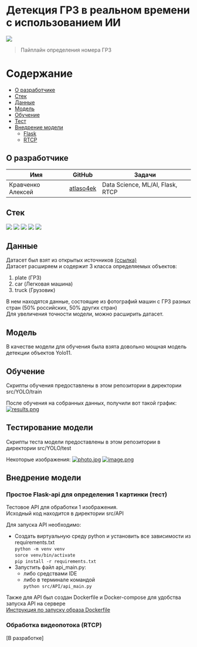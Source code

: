 # Детекция ГРЗ в реальном времени с использованием ИИ
![](https://img.shields.io/badge/Forum-ВолгаIT-green)
>  Пайплайн определения номера ГРЗ

# Содержание
- [О разработчике](#о-разработчике)
- [Стек](#стек)
- [Данные](#данные)
- [Модель](#модель)
- [Обучение](#обучение)
- [Тест](#тестирование-модели)
- [Внедрение модели](#внедрение-модели)
    - [Flask](#простое-flask-api-для-определения-1-картинки-тест)
    - [RTCP](#обработка-видеопотока-rtcp)

## О разработчике
| Имя | GitHub | Задачи                           |
|-----|----|----------------------------------|
| Кравченко Алексей | [atlaso4ek](https://github.com/ATLASO4EK "Кравченко Алексей") | Data Science, ML/AI, Flask, RTCP |


## Стек
![](https://img.shields.io/badge/Python_3.10-darkred)
![](https://img.shields.io/badge/PyTorch-moccasin)
![](https://img.shields.io/badge/ultralytics-moccasin)
![](https://img.shields.io/badge/pandas-moccasin)
![](https://img.shields.io/badge/flask-moccasin)

## Данные
Датасет был взят из открытых источников [(ссылка)](https://www.kaggle.com/datasets/kirillpribludenko/number-plates-50-russain-50-others)\
Датасет расширяем и содержит 3 класса определяемых объектов:
1. plate (ГРЗ)
2. car (Легковая машина)
3. truck (Грузовик)

В нем находятся данные, состоящие из фотографий машин с ГРЗ разных стран (50% российских, 50% других стран)\
Для увеличения точности модели, можно расширить датасет.

## Модель
В качестве модели для обучения была взята довольно мощная модель детекции объектов Yolo11.


## Обучение
Скрипты обучения предоставлены в этом репозитории в директории src/YOLO/train

После обучения на собранных данных, получили вот такой график:
[![results.png](https://i.postimg.cc/vHxqm6mF/results.png)](https://postimg.cc/7fDMsh7m)


## Тестирование модели
Скрипты теста модели предоставлены в этом репозитории в директории src/YOLO/test

Некоторые изображения:
[![photo.jpg](https://i.postimg.cc/J7ZKVC6F/photo.jpg)](https://postimg.cc/vD85fkd7)
[![image.png](https://i.postimg.cc/5tD5Ts8R/image.png)](https://postimg.cc/p9YnnYGf)


## Внедрение модели
### Простое Flask-api для определения 1 картинки (тест)
Тестовое API для обработки 1 изображения.\
Исходный код находится в директории src/API

Для запуска API необходимо:
- Создать виртуальную среду python и установить все зависимости из requirements.txt\
`python -m venv venv`\
`sorce venv/bin/activate`\
`pip install -r requirements.txt`
- Запустить файл api_main.py:
  - либо средствами IDE
  - либо в терминале командой\
  `python src/API/api_main.py`

Также для API был создан Dockerfile и Docker-compose для удобства запуска API на сервере\
[Инструкция по запуску образа Dockerfile](https://dockerhosting.ru/blog/kak-sozdat-obraz-docker-iz-dockerfile/)

### Обработка видеопотока (RTCP)
[В разработке]